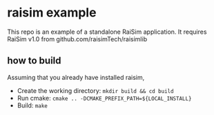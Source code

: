 raisim example
==========================

This repo is an example of a standalone RaiSim application. It requires RaiSim v1.0 from github.com/raisimTech/raisimlib


how to build
--------------------------
Assuming that you already have installed raisim,

- Create the working directory: ``mkdir build && cd build``
- Run cmake: ``cmake .. -DCMAKE_PREFIX_PATH=${LOCAL_INSTALL}``
- Build: ``make``
